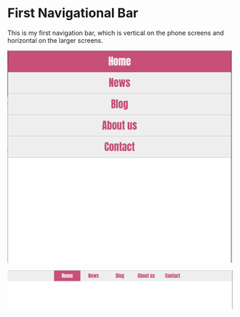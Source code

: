 # First Navigational Bar

This is my first navigation bar, which is vertical on the phone screens and horizontal on the larger screens.

![phone-screens](images/first-navigational-bar-phone-screen.png)

<img src="images/first-navigational-bar-larger-screen.png" alt="larger-screens">
